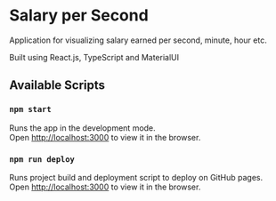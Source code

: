 # Salary per Second

Application for visualizing salary earned per second, minute, hour etc.

Built using React.js, TypeScript and MaterialUI

## Available Scripts

### `npm start`

Runs the app in the development mode.\
Open [http://localhost:3000](http://localhost:3000) to view it in the browser.


### `npm run deploy`

Runs project build and deployment script to deploy on GitHub pages.\
Open [http://localhost:3000](http://localhost:3000) to view it in the browser.
